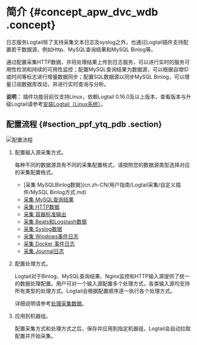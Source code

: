 # 简介 {#concept_apw_dvc_wdb .concept}

日志服务Logtail除了支持采集文本日志及syslog之外，也通过Logtail插件支持配置若干数据源，例如Http、MySQL查询结果和MySQL Binlog等。

通过配置采集HTTP数据，并将处理结果上传到日志服务，可以进行实时的服务可用性检测和持续的可用性监控；配置MySQL查询结果为数据源，可以根据自增ID或时间等标志进行增量数据同步；配置SQL数据源以同步MySQL Binlog，可以增量订阅数据库改动，并进行实时查询与分析。

**说明：** 插件功能目前仅支持Linux，依赖Logtail 0.16.0及以上版本，查看版本与升级Logtail请参考[安装Logtail（Linux系统）](cn.zh-CN/用户指南/Logtail采集/安装/安装Logtail（Linux系统）.md)。

## 配置流程 {#section_ppf_ytq_pdb .section}

![](images/2926_zh-CN.png "配置流程")

1.  配置输入源采集方式。

    每种不同的数据源具有不同的采集配置格式，请按照您的数据源类型选择对应的采集配置格式。

    -   [采集 MySQLBinlog数据](cn.zh-CN/用户指南/Logtail采集/自定义插件/MySQL Binlog方式.md)
    -   [采集 MySQL查询结果](cn.zh-CN/用户指南/Logtail采集/自定义插件/JDBC查询结果.md)
    -   [采集 HTTP数据](cn.zh-CN/用户指南/Logtail采集/自定义插件/HTTP方式.md)
    -   [采集 容器标准输出](cn.zh-CN/用户指南/Logtail采集/容器日志采集/容器标准输出.md)
    -   [采集 Beats和Logstash数据](cn.zh-CN/用户指南/Logtail采集/自定义插件/Beats和Logstash输入源.md) 
    -   [采集 Syslog数据](cn.zh-CN/用户指南/Logtail采集/自定义插件/Syslog输入源.md)
    -   [采集 Windows事件日志](cn.zh-CN/用户指南/Logtail采集/自定义插件/Windows事件日志.md)
    -   [采集 Docker 事件日志](cn.zh-CN/用户指南/Logtail采集/自定义插件/Journal__Systemd日志输入源.md)
    -   [采集 Journal日志](cn.zh-CN/用户指南/Logtail采集/自定义插件/Docker事件输入源.md)
2.  配置处理方式。

    Logtail对于Binlog、MySQL查询结果、Nginx监控和HTTP输入源提供了统一的数据处理配置。用户可对一个输入源配置多个处理方式，各类输入源均支持所有类型的处理方式。Logtail会根据配置顺序逐一执行各个处理方式。

    详细说明请参考[处理采集数据](cn.zh-CN/用户指南/Logtail采集/自定义插件/处理采集数据.md)。

3.  应用到机器组。

    配置采集方式和处理方式之后，保存并应用到指定机器组，Logtail会自动拉取配置并开始采集。



